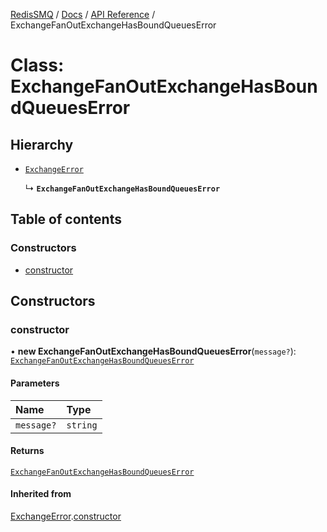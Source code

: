 [RedisSMQ](../../../README.md) / [Docs](../../README.md) / [API Reference](../README.md) / ExchangeFanOutExchangeHasBoundQueuesError

# Class: ExchangeFanOutExchangeHasBoundQueuesError

## Hierarchy

- [`ExchangeError`](ExchangeError.md)

  ↳ **`ExchangeFanOutExchangeHasBoundQueuesError`**

## Table of contents

### Constructors

- [constructor](ExchangeFanOutExchangeHasBoundQueuesError.md#constructor)

## Constructors

### constructor

• **new ExchangeFanOutExchangeHasBoundQueuesError**(`message?`): [`ExchangeFanOutExchangeHasBoundQueuesError`](ExchangeFanOutExchangeHasBoundQueuesError.md)

#### Parameters

| Name | Type |
| :------ | :------ |
| `message?` | `string` |

#### Returns

[`ExchangeFanOutExchangeHasBoundQueuesError`](ExchangeFanOutExchangeHasBoundQueuesError.md)

#### Inherited from

[ExchangeError](ExchangeError.md).[constructor](ExchangeError.md#constructor)
